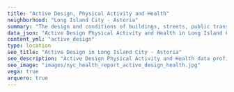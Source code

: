 ```yaml
---
title: "Active Design, Physical Activity and Health"
neighborhood: "Long Island City - Astoria"
summary: "The design and conditions of buildings, streets, public transportation and parks influence physical activity, use of active transportation and other healthy behavior. A neighborhood's features can also impact the safety of its residents."
data_json: "Active Design Physical Activity and Health in Long Island City - Astoria"
content_yml: "active_design"
type: location
seo_title: "Active Design in Long Island City - Astoria"
seo_description: "Active Design Physical Activity and Health data profile for the Long Island City - Astoria neighborhood of NYC."
seo_image: "images/nyc_health_report_active_design_health.jpg"
vega: true
arquero: true
---
```

